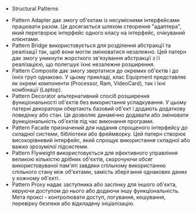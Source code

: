 - Structural Patterns

* Pattern Adapter
  дає змогу об'єктам із несумісними інтерфейсами працювати разом. Це досягається шляхом створення "адаптера", який перетворює інтерфейс одного класу на інтерфейс, очікуваний клієнтами.
* Pattern Bridge
  використовується для розділення абстракції та реалізації так, щоб вони могли змінюватися незалежно. Цей патерн дає змогу уникнути жорсткого зв'язування абстракції з її реалізацією, що полегшує їхнє незалежне розширення.
* Pattern Composite
  дає змогу звертатися до окремих об'єктів і до їхніх груп однаково. У цьому прикладі, клас Equipment представляє як окремі компоненти (Processor, Ram, VideoCard), так і їхні комбінації (Laptop).
* Pattern Decorator
  альтернативний спосіб розширення функціональності об'єктів без використання успадкування. У цьому патерні декоратори обертають базовий об'єкт і додають додаткову поведінку або стан. Це дозволяє динамічно додавати або змінювати функціональність об'єктів під час виконання програми.
* Pattern Facade
  призначений для надання спрощеного інтерфейсу до складної системи, бібліотеки або фреймворку. Цей патерн створює високорівневий інтерфейс, який спрощує використання складної або важко зрозумілої підсистеми.
* Pattern Flyweight
  використовується для ефективного управління великою кількістю дрібних об'єктів, скорочуючи обсяг використовуваної пам'яті завдяки спільному використанню спільного стану між об'єктами, замість зберігання однакових даних у кожному об'єкті.
* Pattern Proxy
  надає заступника або заслінку для іншого об'єкта, керуючи доступом до нього або додаючи іншу функціональність. Мета проксі - контролювати доступ, логування, кешування, перевірку безпеки або відкладену ініціалізацію.

